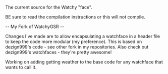 The current source for the Watchy "face".

BE sure to read the compilation instructions or this will not compile.

-- My Fork of WatchyGSR --

Changes I've made are to allow encapsulating a watchface in a header file to keep the code more modular (my preference).  This is based on dezign999's code - see other fork in my repositories.  Also check out dezign999's watchfaces - they're pretty awesome!

Working on adding getting weather to the base code for any watchface that wants to call it.
